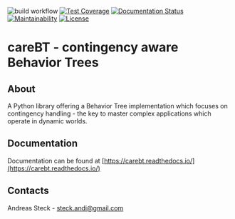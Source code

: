 ![build workflow](https://github.com/CareBT/carebt_core/actions/workflows/python-app.yml/badge.svg)
[![Test Coverage](https://api.codeclimate.com/v1/badges/05295e461f7a98edb412/test_coverage)](https://codeclimate.com/github/careBT/carebt_core/test_coverage)
[![Documentation Status](https://readthedocs.org/projects/carebt/badge/?version=latest)](https://carebt.readthedocs.io/en/latest/?badge=latest)
[![Maintainability](https://api.codeclimate.com/v1/badges/05295e461f7a98edb412/maintainability)](https://codeclimate.com/github/careBT/carebt_core/maintainability)
[![License](https://img.shields.io/badge/License-Apache%202.0-blue.svg)](https://opensource.org/licenses/Apache-2.0)

# careBT - contingency aware Behavior Trees

## About

A Python library offering a Behavior Tree implementation which focuses on contingency handling - the key to
master complex applications which operate in dynamic worlds.

## Documentation

Documentation can be found at [https://carebt.readthedocs.io/](https://carebt.readthedocs.io/)

## Contacts

Andreas Steck - <steck.andi@gmail.com>
